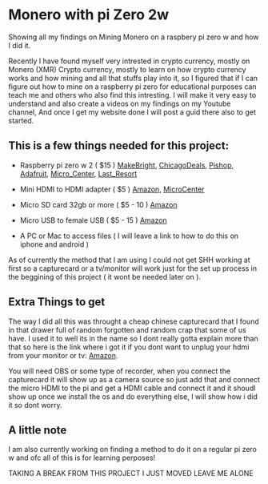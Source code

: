 # Monero with pi Zero 2w
 
Showing all my findings on Mining Monero on a raspbery pi zero w and how I did it.

Recently I have found myself very intrested in crypto currency, mostly on Monero (XMR) Crypto currency, mostly to learn on how crypto currency works and how mining and all that stuffs play into it, so I figured that if I can figure out how to mine on a raspberry pi zero for educational purposes can teach me and others who also find this intresting. I will make it very easy to understand and also create a videos on my findings on my Youtube channel, And once I get my website done I will post a guid there also to get started.

## This is a few things needed for this project:
- Raspberry pi zero w 2 ( $15 ) 
[MakeBright](https://makerbright.com/raspberry-pi-zero-2-w-.html), [ChicagoDeals](https://chicagodist.com/products/raspberry-pi-zero-2?variant=39620996923471), [Pishop](https://www.pishop.us/product/raberry-pi-zero-2-w/), [Adafruit](https://www.adafruit.com/product/5291), [Micro_Center](https://www.microcenter.com/search/search_results.aspx?Ntt=Raspberry+Pi+Zero+2+W), [Last_Resort](https://www.amazon.com/dp/B09LH5SBPS/ref=cm_sw_r_cp_api_glt_fabc_AJ5ZC8AASWMYPV4DDD1F)

- Mini HDMI to HDMI adapter ( $5 )
[Amazon](https://www.amazon.com/dp/B07GGG5JWS/ref=cm_sw_r_cp_api_glt_fabc_QNPST05D0XE0DXW39N4E?_encoding=UTF8&psc=1), [MicroCenter](https://www.microcenter.com/search/search_results.aspx?N=&cat=&ntt=Mini+hdmi+to+hdmi)

- Micro SD card 32gb or more ( $5 - 10 )
[Amazon](https://www.amazon.com/dp/B07K81Z6DF/ref=cm_sw_r_cp_api_glt_fabc_3DJ9AZDCQW52NWA4YNZC)

- Micro USB to female USB ( $5 - 15 )
[Amazon](https://www.amazon.com/dp/B00N9S9Z0G/ref=cm_sw_r_cp_api_glt_fabc_HJVME91D0SS6RBCV1Y5P?_encoding=UTF8&psc=1)

- A PC or Mac to access files ( I will leave a link to how to do this on iphone and android )

As of currently the method that I am using I could not get SHH working at first so a capturecard or a tv/monitor will work just for the set up process in the beggining of this project ( it wont be needed later on ).

## Extra Things to get

The way I did all this was throught a cheap chinese capturecard that I found in that drawer full of random forgotten and random crap that some of us have. I used it to well its in the name so I dont really gotta explain more than that so here is the link where i got it if you dont want to unplug your hdmi from your monitor or tv: [Amazon](https://www.amazon.com/dp/B08L19KCFJ/ref=cm_sw_r_cp_api_glt_fabc_YVSB0SZ94A8NMFDGDWBV).

You will need OBS or some type of recorder, when you connect the capturecard it will show up as a camera source so just add that and connect the micro HDMI to the pi and get a HDMI cable and connect it and it shoudl show up once we install the os and do everything else, I will show how i did it so dont worry.

## A little note

I am also currently working on finding a method to do it on a regular pi zero w and ofc all of this is for learning perposes!

TAKING A BREAK FROM THIS PROJECT I JUST MOVED LEAVE ME ALONE


